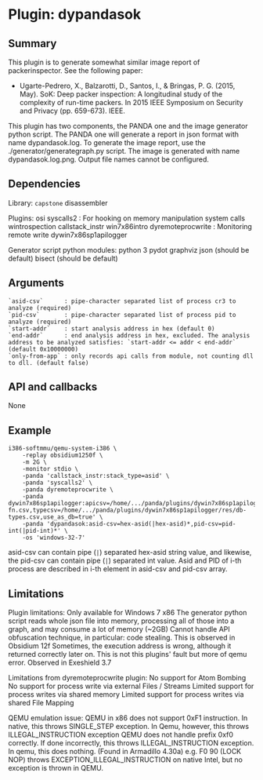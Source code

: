 Plugin: dypandasok
==================


Summary
-------

This plugin is to generate somewhat similar image report of packerinspector. See the following paper:
* Ugarte-Pedrero, X., Balzarotti, D., Santos, I., & Bringas, P. G. (2015, May). SoK: Deep packer inspection: A longitudinal study of the complexity of run-time packers. In 2015 IEEE Symposium on Security and Privacy (pp. 659-673). IEEE.

This plugin has two components, the PANDA one and the image generator python script. The PANDA one will generate a report in json format with name dypandasok.log.
To generate the image report, use the ./generator/generategraph.py script. The image is generated with name dypandasok.log.png.
Output file names cannot be configured.


Dependencies
------------

Library:
	`capstone` disassembler
	
Plugins:
	osi
	syscalls2				: For hooking on memory manipulation system calls
	wintrospection
	callstack_instr
	win7x86intro
	dyremoteprocwrite		: Monitoring remote write
	dywin7x86sp1apilogger

Generator script python modules:
	python 3
    pydot
    graphviz
    json      (should be default)
    bisect    (should be default)


Arguments
---------

	`asid-csv`		: pipe-character separated list of process cr3 to analyze (required)
	`pid-csv`		: pipe-character separated list of process pid to analyze (required)
	`start-addr`	: start analysis address in hex (default 0)
	`end-addr`		: end analysis address in hex, excluded. The analysis address to be analyzed satisfies: `start-addr <= addr < end-addr` (default 0x10000000)
	`only-from-app`	: only records api calls from module, not counting dll to dll. (default false)


API and callbacks
-----------------

None


Example
-------

	i386-softmmu/qemu-system-i386 \
		-replay obsidium1250f \
		-m 2G \
		-monitor stdio \
		-panda 'callstack_instr:stack_type=asid' \
		-panda 'syscalls2' \
		-panda dyremoteprocwrite \
		-panda dywin7x86sp1apilogger:apicsv=/home/.../panda/plugins/dywin7x86sp1apilogger/res/db-fn.csv,typecsv=/home/.../panda/plugins/dywin7x86sp1apilogger/res/db-types.csv,use_as_db=true' \
		-panda 'dypandasok:asid-csv=hex-asid(|hex-asid)*,pid-csv=pid-int(|pid-int)*' \
		-os 'windows-32-7'

asid-csv can contain pipe (`|`) separated hex-asid string value, and likewise, the pid-csv can contain pipe (`|`) separated int value.
Asid and PID of i-th process are described in i-th element in asid-csv and pid-csv array.


Limitations
-----------

Plugin limitations:
	Only available for Windows 7 x86
	The generator python script reads whole json file into memory, processing all of those into a graph, and may consume a lot of memory (~2GB)
	Cannot handle API obfuscation technique, in particular: code stealing. This is observed in Obsidium 12f
	Sometimes, the execution address is wrong, although it returned correctly later on. This is not this plugins' fault but more of qemu error. Observed in Exeshield 3.7
	
Limitations from dyremoteprocwrite plugin:
	No support for Atom Bombing
	No support for process write via external Files / Streams
	Limited support for process writes via shared memory
	Limited support for process writes via shared File Mapping

QEMU emulation issue:
	QEMU in x86 does not support 0xF1 instruction. In native, this throws SINGLE_STEP exception. In Qemu, however, this throws ILLEGAL_INSTRUCTION exception
	QEMU does not handle prefix 0xf0 correctly. If done incorrectly, this throws ILLEGAL_INSTRUCTION exception. In qemu, this does nothing. (Found in Armadillo 4.30a)
    e.g. F0 90 (LOCK NOP) throws EXCEPTION_ILLEGAL_INSTRUCTION on native Intel, but no exception is thrown in QEMU.



